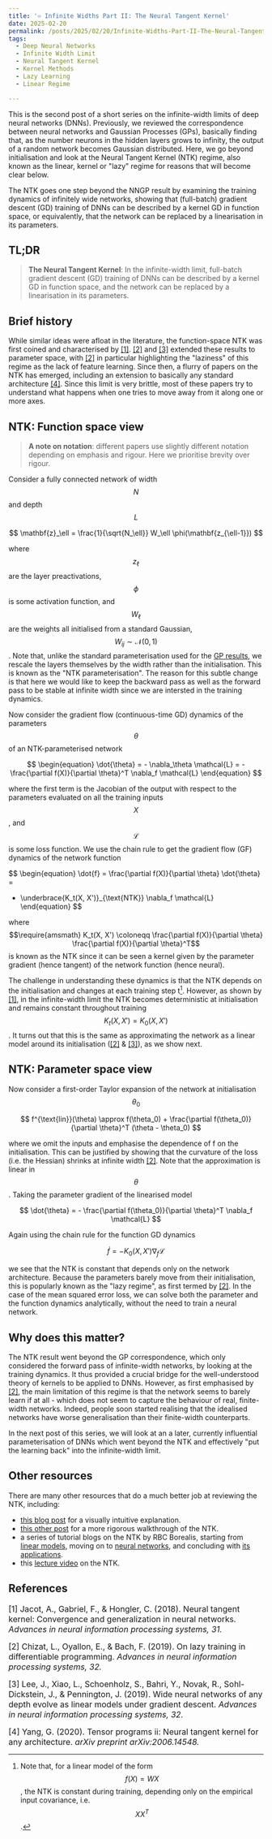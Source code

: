 ```yaml
---
title: '♾️ Infinite Widths Part II: The Neural Tangent Kernel'
date: 2025-02-20
permalink: /posts/2025/02/20/Infinite-Widths-Part-II-The-Neural-Tangent-Kernel/
tags:
  - Deep Neural Networks
  - Infinite Width Limit
  - Neural Tangent Kernel
  - Kernel Methods
  - Lazy Learning
  - Linear Regime

---
```


This is the second post of a short series on the infinite-width limits of deep neural networks (DNNs). Previously, we 
reviewed the correspondence between neural networks and Gaussian Processes (GPs), basically finding that, as the number 
neurons in the hidden layers grows to infinity, the output of a random network becomes Gaussian distributed. Here, we 
go beyond initialisation and look at the Neural Tangent Kernel (NTK) regime, also known as the linear, kernel or "lazy" 
regime for reasons that will become clear below. 

The NTK goes one step beyond the NNGP result by examining the training dynamics of infinitely wide networks, showing 
that (full-batch) gradient descent (GD) training of DNNs can be described by a kernel GD in function space, or 
equivalently, that the network can be replaced by a linearisation in its parameters.

## TL;DR
> **The Neural Tangent Kernel**: In the infinite-width limit, full-batch gradient descent (GD) training of DNNs can be 
> described by a kernel GD in function space, and the network can be replaced by a linearisation in its parameters.

## Brief history
While similar ideas were afloat in the literature, the function-space NTK was first coined and characterised by 
[[1]](#1). [[2]](#2) and [[3]](#3) extended these results to parameter space, with [[2]](#2) in particular highlighting 
the "laziness" of this regime as the lack of feature learning. Since then, a flurry of papers on the NTK has emerged,
including an extension to basically any standard architecture [[4]](#4). Since this limit is very brittle, most of these
papers try to understand what happens when one tries to move away from it along one or more axes.

## NTK: Function space view
> **A note on notation**: different papers use slightly different notation depending on emphasis and rigour. Here we prioritise brevity over rigour.

Consider a fully connected network of width $$N$$ and depth $$L$$

$$
\mathbf{z}_\ell = \frac{1}{\sqrt{N_\ell}} W_\ell \phi(\mathbf{z_{\ell-1}})
$$

where $$z_\ell$$ are the layer preactivations, $$\phi$$ is some activation function, and $$W_\ell$$ are the weights all initialised from a standard Gaussian, $$W_{ij} \sim \mathcal{N}(0, 1)$$. Note that, unlike the standard parameterisation used for the [GP results](https://francesco-innocenti.github.io/posts/2024/11/16/Infinite-Widths-Part-I-Neural-Networks-as-Gaussian-Processes/), we rescale the layers themselves by the width rather than the initialisation. This is known as the "NTK parameterisation". The reason for this subtle change is that here we would like to keep the backward pass as well as the forward pass to be stable at infinite width since we are intersted in the training dynamics.

Now consider the gradient flow (continuous-time GD) dynamics of the parameters $$\theta$$ of an NTK-parameterised network

$$
\begin{equation}
  \dot{\theta} = - \nabla_\theta \mathcal{L} = - \frac{\partial f(X)}{\partial \theta}^T \nabla_f \mathcal{L}
\end{equation}
$$

where the first term is the Jacobian of the output with respect to the parameters evaluated on all the training inputs $$X$$, and $$\mathcal{L}$$ is some loss function. We use the chain rule to get the gradient flow (GF) dynamics of the network function

$$
\begin{equation}
  \dot{f} = \frac{\partial f(X)}{\partial \theta} \dot{\theta} = 
  - \underbrace{K_t(X, X')}_{\text{NTK}} \nabla_f \mathcal{L}
\end{equation}
$$

where $$\require{amsmath} K_t(X, X') \coloneqq \frac{\partial f(X)}{\partial \theta} \frac{\partial f(X)}{\partial \theta}^T$$ is known as the NTK since it can be seen a kernel given by the parameter gradient (hence tangent) of the network function (hence neural).

The challenge in understanding
these dynamics is that the NTK depends on the initialisation and changes at each training step t[^1]. However, as shown by [[1]](#1), in the infinite-width limit the NTK becomes deterministic at initialisation and remains constant throughout training 
$$K_t(X, X') = K_0(X, X')$$. It turns out that this is the same as approximating the network as a linear model around its initialisation ([[2]](#2) & [[3]](#3)), as we show next.


## NTK: Parameter space view
Now consider a first-order Taylor expansion of the network at initialisation $$\theta_0$$

$$
f^{\text{lin}}(\theta) \approx f(\theta_0) + \frac{\partial f(\theta_0)}{\partial \theta}^T (\theta - \theta_0)
$$

where we omit the inputs and emphasise the dependence of f on the initialisation. This can be justified by showing that the curvature of the loss (i.e. the Hessian) shrinks at infinite width [[2]](#2). Note that the approximation is linear in $$\theta$$. Taking the parameter gradient of the linearised model

$$
\dot{\theta} = - \frac{\partial f(\theta_0)}{\partial \theta}^T \nabla_f \mathcal{L}
$$

Again using the chain rule for the function GD dynamics

$$
\dot{f} = - K_0(X, X') \nabla_f \mathcal{L}
$$

we see that the NTK is constant that depends only on the network architecture. Because the parameters barely move from their initialisation, this is popularly known as the "lazy regime", as first termed by [[2]](#2). In the case of the mean squared error loss, we can solve both the parameter and the function dynamics analytically, without the need to train a neural network.

## Why does this matter?
The NTK result went beyond the GP correspondence, which only considered the forward pass of infinite-width networks, by looking at the training dynamics. It thus provided a crucial bridge for the well-understood theory of kernels to be applied to DNNs. However, as first emphasised by [[2]](#2), the main limitation of this regime is that the network seems to barely learn if at all - which does not seem to capture the behaviour of real, finite-width networks. Indeed, people soon started realising that the idealised networks have worse generalisation than their finite-width counterparts.

In the next post of this series, we will look at an a later, currently influential parameterisation of DNNs which went beyond the NTK and effectively "put the learning back" into the infinite-width limit. 


## Other resources
There are many other resources that do a much better job at reviewing the NTK, including:
* [this blog post](https://www.eigentales.com/NTK/) for a visually intuitive explanation. 
* [this other post](https://lilianweng.github.io/posts/2022-09-08-ntk/) for a more rigorous walkthrough of the NTK.
* a series of tutorial blogs on the NTK by RBC Borealis, starting from [linear models](https://rbcborealis.com/research-blogs/gradient-flow/), moving on to [neural networks](https://rbcborealis.com/research-blogs/the-neural-tangent-kernel/), and concluding with [its applications](https://rbcborealis.com/research-blogs/neural-tangent-kernel-applications/).
* this [lecture video](https://www.youtube.com/watch?v=DObobAnELkU&ab_channel=SoheilFeizi) on the NTK.


## References

<p> <font size="3"> <a id="1">[1]</a> 
Jacot, A., Gabriel, F., & Hongler, C. (2018). Neural tangent kernel: Convergence and generalization in neural networks. 
<i>Advances in neural information processing systems, 31.</i> </font> </p>

<p> <font size="3"> <a id="2">[2]</a> 
Chizat, L., Oyallon, E., & Bach, F. (2019). On lazy training in differentiable programming. <i>Advances in neural 
information processing systems, 32.</i> </font> </p>

<p> <font size="3"> <a id="3">[3]</a> 
Lee, J., Xiao, L., Schoenholz, S., Bahri, Y., Novak, R., Sohl-Dickstein, J., & Pennington, J. (2019). Wide neural 
networks of any depth evolve as linear models under gradient descent. <i>Advances in neural information processing 
systems, 32.</i> </font> </p>

<p> <font size="3"> <a id="4">[4]</a> 
Yang, G. (2020). Tensor programs ii: Neural tangent kernel for any architecture. <i>arXiv preprint 
arXiv:2006.14548.</i> </font> </p>

[^1]: Note that, for a linear model of the form $$f(X) = WX$$, the NTK is constant during training, depending only on the empirical input covariance, i.e. $$XX^T$$.
